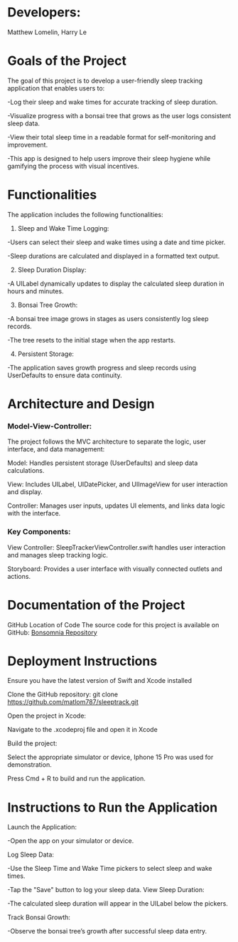 <h1>Developers:</h1>
Matthew Lomelin,
Harry Le


<h1>Goals of the Project</h1>

The goal of this project is to develop a user-friendly sleep tracking application that enables users to:

  -Log their sleep and wake times for accurate tracking of sleep duration.
  
  -Visualize progress with a bonsai tree that grows as the user logs consistent sleep data.
  
  -View their total sleep time in a readable format for self-monitoring and improvement.
  
  -This app is designed to help users improve their sleep hygiene while gamifying the process with visual incentives.


<h1>Functionalities</h1>

The application includes the following functionalities:

1. Sleep and Wake Time Logging:
   
  -Users can select their sleep and wake times using a date and time picker.
  
  -Sleep durations are calculated and displayed in a formatted text output.
  
2. Sleep Duration Display:
   
  -A UILabel dynamically updates to display the calculated sleep duration in hours and minutes.
  
3. Bonsai Tree Growth:
   
  -A bonsai tree image grows in stages as users consistently log sleep records.
  
  -The tree resets to the initial stage when the app restarts.

4. Persistent Storage:
   
  -The application saves growth progress and sleep records using UserDefaults to ensure data continuity.


<h1>Architecture and Design</h1>

<h3>Model-View-Controller:</h3>

  The project follows the MVC architecture to separate the logic, user interface, and data management:
  
  Model: Handles persistent storage (UserDefaults) and sleep data calculations.
  
  View: Includes UILabel, UIDatePicker, and UIImageView for user interaction and display.
  
  Controller: Manages user inputs, updates UI elements, and links data logic with the interface.
  
<h3>Key Components:</h3>

  View Controller: SleepTrackerViewController.swift handles user interaction and manages sleep tracking logic.
  
  Storyboard: Provides a user interface with visually connected outlets and actions.


<h1>Documentation of the Project</h1>

GitHub Location of Code
The source code for this project is available on GitHub: <a href="https://github.com/matlom787/sleeptrack.git">Bonsomnia Repository</a>


<h1>Deployment Instructions</h1>

Ensure you have the latest version of Swift and Xcode installed

Clone the GitHub repository: git clone https://github.com/matlom787/sleeptrack.git

Open the project in Xcode:

Navigate to the .xcodeproj file and open it in Xcode

Build the project:

Select the appropriate simulator or device, Iphone 15 Pro was used for demonstration.

Press Cmd + R to build and run the application.


<h1>Instructions to Run the Application</h1>

Launch the Application:

  -Open the app on your simulator or device.
  
Log Sleep Data:

  -Use the Sleep Time and Wake Time pickers to select sleep and wake times.
  
  -Tap the "Save" button to log your sleep data.
View Sleep Duration:

  -The calculated sleep duration will appear in the UILabel below the pickers.
  
Track Bonsai Growth:

  -Observe the bonsai tree’s growth after successful sleep data entry.
